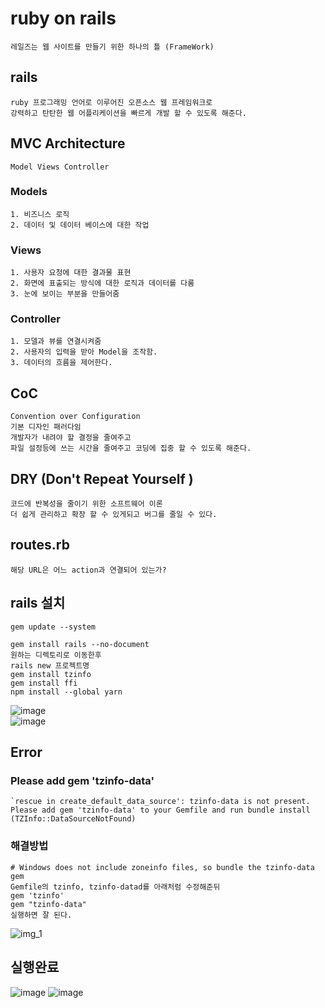 # ruby on rails
    레일즈는 웹 사이트를 만들기 위한 하나의 틀 (FrameWork)
    

## rails
    ruby 프로그래밍 언어로 이루어진 오픈소스 웹 프레임워크로
    강력하고 탄탄한 웹 어플리케이션을 빠르게 개발 할 수 있도록 해준다.

## MVC Architecture
    Model Views Controller

### Models
    1. 비즈니스 로직
    2. 데이터 및 데이터 베이스에 대한 작업
### Views
    1. 사용자 요청에 대한 결과물 표현
    2. 화면에 표출되는 방식에 대한 로직과 데이터를 다룸
    3. 눈에 보이는 부분을 만들어줌
### Controller
    1. 모델과 뷰를 연결시켜줌
    2. 사용자의 입력을 받아 Model을 조작함.
    3. 데이터의 흐름을 제어한다.

## CoC 
    Convention over Configuration
    기본 디자인 패러다임    
    개발자가 내려야 할 결정을 줄여주고 
    파일 설정등에 쓰는 시간을 줄여주고 코딩에 집중 할 수 있도록 해준다. 

## DRY (Don't Repeat Yourself )
    코드에 반복성을 줄이기 위한 소프트웨어 이론
    더 쉽게 관리하고 확장 할 수 있게되고 버그를 줄일 수 있다.


## routes.rb 
    해당 URL은 어느 action과 연결되어 있는가? 
    

## rails 설치
    gem update --system

    gem install rails --no-document
    원하는 디렉토리로 이동한후
    rails new 프로젝트명
    gem install tzinfo
    gem install ffi
    npm install --global yarn

![image](https://user-images.githubusercontent.com/22822369/186462068-a5a92c19-cf94-4c61-b985-c170eb88ab3e.png)  
![image](https://user-images.githubusercontent.com/22822369/186462628-236e12c8-dece-462d-99dc-9651cbb1e4a8.png)

## Error

### Please add gem 'tzinfo-data' 
    `rescue in create_default_data_source': tzinfo-data is not present.
    Please add gem 'tzinfo-data' to your Gemfile and run bundle install (TZInfo::DataSourceNotFound)

### 해결방법
    # Windows does not include zoneinfo files, so bundle the tzinfo-data gem
    Gemfile의 tzinfo, tzinfo-datad를 아래처럼 수정해준뒤 
    gem 'tzinfo'
    gem "tzinfo-data"
    실행하면 잘 된다.

![img_1](https://user-images.githubusercontent.com/22822369/186692001-70083037-994c-4703-a51a-549c9f981384.png)


## 실행완료
![image](https://user-images.githubusercontent.com/22822369/186692504-a27baba5-8795-46eb-8b5c-acecb8041b47.png)
![image](https://user-images.githubusercontent.com/22822369/186692679-1f045a90-dcd2-44fe-b409-be8a9e7a46ab.png)